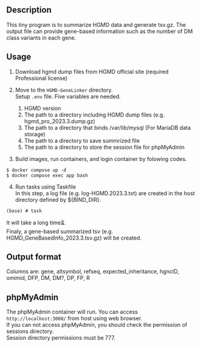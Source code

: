 ## Description
This tiny program is to summarize HGMD data and generate tsv.gz.
The output file can provide gene-based information such as the number of DM class variants in each gene.

## Usage
1. Download hgmd dump files from HGMD official site (required Professional license)
2. Move to the `HGMD-GeneLinker` directory.  
   Setup `.env` file. Five variables are needed.
   
   1. HGMD version
   2. The path to a directory including HGMD dump files (e.g. hgmd_pro_2023.3.dump.gz)
   3. The path to a directory that binds /var/lib/mysql (For MariaDB data storage)
   4. The path to a directory to save summrized file
   5. The path to a directory to store the session file for phpMyAdmin
   
4. Build images, run containers, and login container by folowing codes.
```
$ docker compose up -d
$ docker compose exec app bash
```

4. Run tasks using Taskfile  
In this step, a log file (e.g. log-HGMD.2023.3.txt) are created in the host directory defined by ${BIND_DIR}.
```
(base) # task
```
It will take a long time⏳.  
Finaly, a gene-based summarized tsv (e.g. HGMD_GeneBasedInfo_2023.3.tsv.gz) will be created.


## Output format
Columns are:
gene, altsymbol, refseq, expected_inheritance, hgncID, omimid, DFP, DM, DM?, DP, FP, R


## phpMyAdmin
The phpMyAdmin container will run. You can access `http://localhost:3000/` from host using web browser.  
If you can not access phpMyAdmin, you should check the permission of sessions directory.  
Session directory permissions must be 777.

